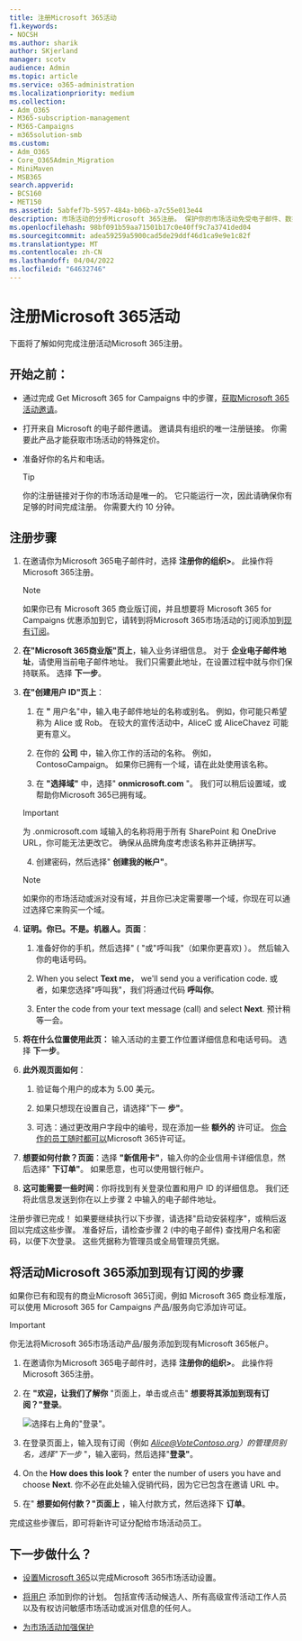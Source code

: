 ```yaml
---
title: 注册Microsoft 365活动
f1.keywords:
- NOCSH
ms.author: sharik
author: SKjerland
manager: scotv
audience: Admin
ms.topic: article
ms.service: o365-administration
ms.localizationpriority: medium
ms.collection:
- Adm_O365
- M365-subscription-management
- M365-Campaigns
- m365solution-smb
ms.custom:
- Adm_O365
- Core_O365Admin_Migration
- MiniMaven
- MSB365
search.appverid:
- BCS160
- MET150
ms.assetid: 5abfef7b-5957-484a-b06b-a7c55e013e44
description: 市场活动的分步Microsoft 365注册。 保护你的市场活动免受电子邮件、数据和通信的网络安全威胁。
ms.openlocfilehash: 98bf091b59aa71501b17c0e40ff9c7a3741ded04
ms.sourcegitcommit: adea59259a5900cad5de29ddf46d1ca9e9e1c82f
ms.translationtype: MT
ms.contentlocale: zh-CN
ms.lasthandoff: 04/04/2022
ms.locfileid: "64632746"
---
```

# <a name="sign-up-for-microsoft-365-for-campaigns"></a>注册Microsoft 365活动 

下面将了解如何完成注册活动Microsoft 365注册。

## <a name="before-you-start"></a>开始之前：

- 通过完成 Get Microsoft 365 for Campaigns 中的步骤，[获取Microsoft 365活动邀请](get-microsoft-365-campaigns.md#get-microsoft-365-for-campaigns)。

- 打开来自 Microsoft 的电子邮件邀请。 邀请具有组织的唯一注册链接。 你需要此产品才能获取市场活动的特殊定价。

- 准备好你的名片和电话。

    > [!TIP]
    > 你的注册链接对于你的市场活动是唯一的。 它只能运行一次，因此请确保你有足够的时间完成注册。 你需要大约 10 分钟。

## <a name="steps-to-sign-up"></a>注册步骤

1. 在邀请你为Microsoft 365电子邮件时，选择 **注册你的组织>**。 此操作将Microsoft 365注册。
    > [!NOTE]
    > 如果你已有 Microsoft 365 商业版订阅，并且想要将 Microsoft 365 for Campaigns 优惠添加到它，请转到将Microsoft 365市场活动的订阅添加到[现有订阅](#steps-to-add-microsoft-365-for-campaigns-to-an-existing-subscription)。

2. **在"Microsoft 365商业版"页上**，输入业务详细信息。 对于 **企业电子邮件地址**，请使用当前电子邮件地址。 我们只需要此地址，在设置过程中就与你们保持联系。 选择 **下一步**。

3. **在"创建用户 ID"页上**：
 
    1. 在 **"** 用户名"中，输入电子邮件地址的名称或别名。 例如，你可能只希望称为 Alice 或 Rob。 在较大的宣传活动中，AliceC 或 AliceChavez 可能更有意义。
 
    2. 在你的 **公司** 中，输入你工作的活动的名称。 例如，ContosoCampaign。 如果你已拥有一个域，请在此处使用该名称。 
 
    3. 在 **"选择域"** 中，选择" **onmicrosoft.com** "。 我们可以稍后设置域，或帮助你Microsoft 365已拥有域。

    > [!IMPORTANT]
    > 为 .onmicrosoft.com 域输入的名称将用于所有 SharePoint 和 OneDrive URL，你可能无法更改它。 确保从品牌角度考虑该名称并正确拼写。

    4. 创建密码，然后选择" **创建我的帐户"**。
 
    > [!NOTE]
    > 如果你的市场活动或派对没有域，并且你已决定需要哪一个域，你现在可以通过选择它来购买一个域。

4. **证明。你已。不是。机器人。页面**：
 
    1. 准备好你的手机，然后选择" ( "或"呼叫我"（如果你更喜欢) ）。 然后输入你的电话号码。 
 
    2. When you select **Text me**， we'll send you a verification code. 或者，如果您选择"呼叫我"，我们将通过代码 **呼叫你**。
 
    3. Enter the code from your text message (call) and select **Next**. 预计稍等一会。 

5. **将在什么位置使用此页：** 输入活动的主要工作位置详细信息和电话号码。 选择 **下一步**。

6. **此外观页面如何**：

    1. 验证每个用户的成本为 5.00 美元。 

    2. 如果只想现在设置自己，请选择"下一 **步"**。 

    3. 可选：通过更改用户字段中的编号，现在添加一些 **额外的** 许可证。 [你合作的员工随时都可以](../admin/add-users/add-users.md?toc=%2fmicrosoft-365%2fcampaigns%2ftoc.json)Microsoft 365许可证。

7. **想要如何付款？页面**：选择 **"新信用卡"**，输入你的企业信用卡详细信息，然后选择" **下订单"**。 如果愿意，也可以使用银行帐户。

8. **这可能需要一些时间**：你将找到有关登录位置和用户 ID 的详细信息。 我们还将此信息发送到你在以上步骤 2 中输入的电子邮件地址。

注册步骤已完成！ 如果要继续执行以下步骤，请选择"启动安装程序"，或稍后返回以完成这些步骤。 准备好后，请检查步骤 2 (中的电子邮件) 查找用户名和密码，以便下次登录。 这些凭据称为管理员或全局管理员凭据。

## <a name="steps-to-add-microsoft-365-for-campaigns-to-an-existing-subscription"></a>将活动Microsoft 365添加到现有订阅的步骤

如果你已有和现有的商业Microsoft 365订阅，例如 Microsoft 365 商业标准版，可以使用 Microsoft 365 for Campaigns 产品/服务向它添加许可证。

> [!IMPORTANT]
> 你无法将Microsoft 365市场活动产品/服务添加到现有Microsoft 365帐户。

1. 在邀请你为Microsoft 365电子邮件时，选择 **注册你的组织>**。 此操作将Microsoft 365注册。

2. 在 **"欢迎，让我们了解你** "页面上，单击或点击" **想要将其添加到现有订阅？"登录**。
    
    ![选择右上角的"登录"。](../media/addtoexisting.png)

3. 在登录页面上，输入现有订阅（例如 *Alice@VoteContoso.org）的管理员别名，选择"下一步 <span></span>*"，输入密码，然后选择"**登录"**。

4. On the **How does this look？** enter the number of users you have and choose **Next**. 你不必在此处输入促销代码，因为它已包含在邀请 URL 中。

5. 在" **想要如何付款？"页面上** ，输入付款方式，然后选择下 **订单**。

完成这些步骤后，即可将新许可证分配给市场活动员工。[](../admin/manage/assign-licenses-to-users.md)

## <a name="whats-next"></a>下一步做什么？

- [设置Microsoft 365](../business/set-up.md?toc=/microsoft-365/campaigns/toc.json)以完成Microsoft 365市场活动设置。

- [将用户](../admin/add-users/add-users.md?toc=%2fmicrosoft-365%2fcampaigns%2ftoc.json) 添加到你的计划。 包括宣传活动候选人、所有高级宣传活动工作人员以及有权访问敏感市场活动或派对信息的任何人。

- [为市场活动加强保护](m365-campaigns-security-overview.md)
